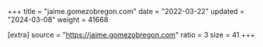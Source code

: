 +++
title = "jaime.gomezobregon.com"
date = "2022-03-22"
updated = "2024-03-08"
weight = 41668

[extra]
source = "https://jaime.gomezobregon.com"
ratio = 3
size = 41
+++
